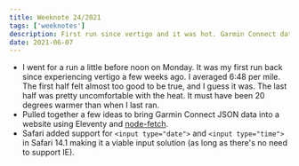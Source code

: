 ```yaml
---
title: Weeknote 24/2021
tags: ['weeknotes']
description: First run since vertigo and it was hot. Garmin Connect data, and date and time inputs. 
date: 2021-06-07
---
```

- I went for a run a little before noon on Monday. It was my first run back since experiencing vertigo a few weeks ago. I averaged 6:48 per mile. The first half felt almost too good to be true, and I guess it was. The last half was pretty uncomfortable with the heat. It must have been 20 degrees warmer than when I last ran. 
- Pulled together a few ideas to bring Garmin Connect JSON data into a website using Eleventy and [node-fetch](https://www.npmjs.com/package/node-fetch).
- Safari added support for `<input type="date">` and `<input type="time">` in Safari 14.1 making it a viable input solution (as long as there's no need to support IE).
